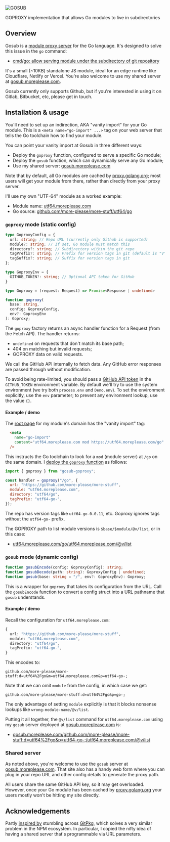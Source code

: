
![GOSUB](https://raw.githubusercontent.com/more-please/more-stuff/main/gosub/assets/gosub.svg)

GOPROXY implementation that allows Go modules to live in subdirectories

## Overview

Gosub is a [module proxy server](https://go.dev/ref/mod#goproxy-protocol) for the Go language. It's designed to solve this issue in the `go` command:

- [cmd/go: allow serving module under the subdirectory of git repository](https://github.com/golang/go/issues/34055)

It's a small (~10KB) standalone JS module, ideal for an edge runtime like Cloudflare, Netlify or Vercel. You're also welcome to use my shared server at [gosub.moreplease.com](https://gosub.moreplease.com).

Gosub currently only supports Github, but if you're interested in using it on Gitlab, Bitbucket, etc, please get in touch.

## Installation & usage

You'll need to set up an indirection, AKA "vanity import" for your Go module. This is a `<meta name="go-import" ...>` tag on your web server that tells the Go toolchain how to find your module.

You can point your vanity import at Gosub in three different ways:

- Deploy the `goproxy` function, configured to serve a specific Go module;
- Deploy the `gosub` function, which can dynamically serve any Go module;
- Use my shared server: [gosub.moreplease.com](https://gosub.moreplease.com)

Note that by default, all Go modules are cached by [proxy.golang.org](https://proxy.golang.org); most users will get your module from there, rather than directly from your proxy server.

I'll use my own "UTF-64" module as a worked example:

- Module name: [utf64.moreplease.com](https://utf64.moreplease.com)
- Go source: [github.com/more-please/more-stuff/utf64/go](https://github.com/more-please/more-stuff/tree/main/utf64/go)

### `goproxy` mode (static config)

```TypeScript
type GoproxyConfig = {
  url: string; // Repo URL (currently only Github is supported)
  module?: string; // If set, Go module must match this
  directory?: string; // Subdirectory within the git repo
  tagPrefix?: string; // Prefix for version tags in git (default is "V")
  tagSuffix?: string; // Suffix for version tags in git
};

type GoproxyEnv = {
  GITHUB_TOKEN?: string; // Optional API token for GitHub
}

type Goproxy = (request: Request) => Promise<Response | undefined>

function goproxy(
  base: string,
  config: GoproxyConfig,
  env?: GoproxyEnv
): Goproxy;
```

The `goproxy` factory returns an async handler function for a Request (from the Fetch API). The handler returns:

- `undefined` on requests that don't match its base path;
- 404 on matching but invalid requests;
- GOPROXY data on valid requests.

We call the GitHub API internally to fetch data. Any GitHub error responses are passed through without modification.

To avoid being rate-limited, you should pass a [GitHub API token](https://docs.github.com/en/rest/overview/authenticating-to-the-rest-api?apiVersion=2022-11-28) in the `GITHUB_TOKEN` environment variable. By default we'll try to use the system environment (we try both `process.env` and `Deno.env`). To set the environment explicitly, use the `env` parameter; to prevent any environment lookup, use the value `{}`.

#### Example / demo

The [root page](https://github.com/more-please/more-stuff/blob/main/website/src/routes/%2Bpage.svelte) for my module's domain has the "vanity import" tag:

```HTML
  <meta
    name="go-import"
    content="utf64.moreplease.com mod https://utf64.moreplease.com/go"
  />
```

This instructs the Go toolchain to look for a `mod` (module server) at `/go` on the same domain. I [deploy the `goproxy` function](https://github.com/more-please/more-stuff/blob/main/website/src/routes/go/%5B...goproxy%5D/%2Bserver.ts) as follows:

```JavaScript
import { goproxy } from "gosub-goproxy";

const handler = goproxy("/go", {
  url: "https://github.com/more-please/more-stuff",
  module: "utf64.moreplease.com",
  directory: "utf64/go",
  tagPrefix: "utf64-go-",
});
```

The repo has version tags like `utf64-go-0.0.11`, etc. Goproxy ignores tags without the `utf64-go-` prefix.

The GOPROXY path to list module versions is `$base/$module/@v/list`, or in this case:

- [utf64.moreplease.com/go/utf64.moreplease.com/@v/list](https://utf64.moreplease.com/go/utf64.moreplease.com/@v/list)

### `gosub` mode (dynamic config)

```TypeScript
function gosubEncode(config: GoproxyConfig): string;
function gosubDecode(path: string): GoproxyConfig | undefined;
function gosub(base: string = "/", env?: GoproxyEnv): Goproxy;
```

This is a wrapper for `goproxy` that takes its configuration from the URL. Call the `gosubEncode` function to convert a config struct into a URL pathname that `gosub` understands.

#### Example / demo

Recall the configuration for `utf64.moreplease.com`:

```TypeScript
{
  url: "https://github.com/more-please/more-stuff",
  module: "utf64.moreplease.com",
  directory: "utf64/go",
  tagPrefix: "utf64-go-",
}
```

This encodes to:

```
github.com/more-please/more-stuff:d=utf64%2Fgo&m=utf64.moreplease.com&p=utf64-go-;
```

Note that we can omit `module` from the config, in which case we get:

```
github.com/more-please/more-stuff:d=utf64%2Fgo&p=go-;
```

The only advantage of setting `module` explicitly is that it blocks nonsense lookups like `wrong-module-name/@v/list`.

Putting it all together, the `@v/list` command for `utf64.moreplease.com` using my `gosub` server deployed at [gosub.moreplease.com](https://gosub.moreplease.com) is:

- [gosub.moreplease.com/github.com/more-please/more-stuff:d=utf64%2Fgo&p=utf64-go-;/utf64.moreplease.com/@v/list](https://gosub.moreplease.com/github.com/more-please/more-stuff:d=utf64%2Fgo&p=utf64-go-;/utf64.moreplease.com/@v/list)

### Shared server

As noted above, you're welcome to use the `gosub` server at [gosub.moreplease.com](https://gosub.moreplease.com). That site also has a handy web form where you can plug in your repo URL and other config details to generate the proxy path.

All users share the same GitHub API key, so it may get overloaded. However, once your Go module has been cached by [proxy.golang.org](https://proxy.golang.org) your users mostly won't be hitting my site directly.

## Acknowledgements

Partly [inspired by](https://mastodon.scot/@iainmerrick/111069329750890072) stumbling across [GitPkg](https://gitpkg.vercel.app), which solves a very similar problem in the NPM ecosystem. In particular, I copied the nifty idea of having a shared server that's programmable via URL parameters.
